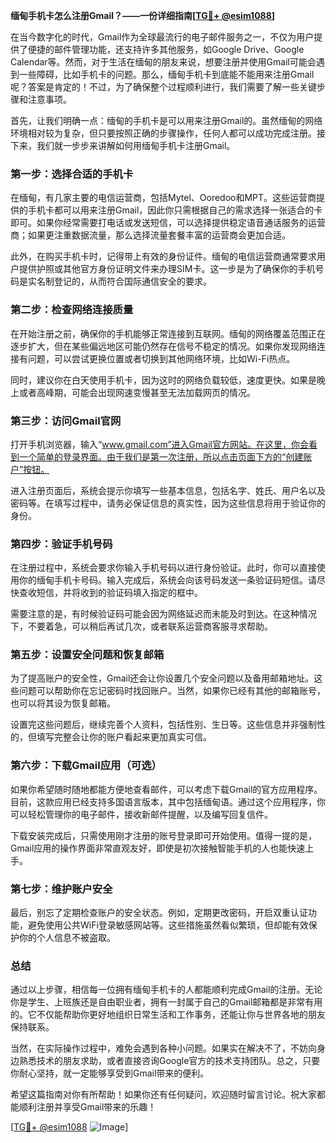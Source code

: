 **缅甸手机卡怎么注册Gmail？——一份详细指南[[TG💪+ @esim1088](https://t.me/s/esim1088)]**

在当今数字化的时代，Gmail作为全球最流行的电子邮件服务之一，不仅为用户提供了便捷的邮件管理功能，还支持许多其他服务，如Google Drive、Google Calendar等。然而，对于生活在缅甸的朋友来说，想要注册并使用Gmail可能会遇到一些障碍，比如手机卡的问题。那么，缅甸手机卡到底能不能用来注册Gmail呢？答案是肯定的！不过，为了确保整个过程顺利进行，我们需要了解一些关键步骤和注意事项。

首先，让我们明确一点：缅甸的手机卡是可以用来注册Gmail的。虽然缅甸的网络环境相对较为复杂，但只要按照正确的步骤操作，任何人都可以成功完成注册。接下来，我们就一步步来讲解如何用缅甸手机卡注册Gmail。

### **第一步：选择合适的手机卡**

在缅甸，有几家主要的电信运营商，包括Mytel、Ooredoo和MPT。这些运营商提供的手机卡都可以用来注册Gmail，因此你只需根据自己的需求选择一张适合的卡即可。如果你经常需要打电话或发送短信，可以选择提供稳定语音通话服务的运营商；如果更注重数据流量，那么选择流量套餐丰富的运营商会更加合适。

此外，在购买手机卡时，记得带上有效的身份证件。缅甸的电信运营商通常要求用户提供护照或其他官方身份证明文件来办理SIM卡。这一步是为了确保你的手机号码是实名制登记的，从而符合国际通信安全的要求。

### **第二步：检查网络连接质量**

在开始注册之前，确保你的手机能够正常连接到互联网。缅甸的网络覆盖范围正在逐步扩大，但在某些偏远地区可能仍然存在信号不稳定的情况。如果你发现网络连接有问题，可以尝试更换位置或者切换到其他网络环境，比如Wi-Fi热点。

同时，建议你在白天使用手机卡，因为这时的网络负载较低，速度更快。如果是晚上或者高峰期，可能会出现网速变慢甚至无法加载网页的情况。

### **第三步：访问Gmail官网**

打开手机浏览器，输入“www.gmail.com”进入Gmail官方网站。在这里，你会看到一个简单的登录界面。由于我们是第一次注册，所以点击页面下方的“创建账户”按钮。

进入注册页面后，系统会提示你填写一些基本信息，包括名字、姓氏、用户名以及密码等。在填写过程中，请务必保证信息的真实性，因为这些信息将用于验证你的身份。

### **第四步：验证手机号码**

在注册过程中，系统会要求你输入手机号码以进行身份验证。此时，你可以直接使用你的缅甸手机卡号码。输入完成后，系统会向该号码发送一条验证码短信。请尽快查收短信，并将收到的验证码填入指定的框中。

需要注意的是，有时候验证码可能会因为网络延迟而未能及时到达。在这种情况下，不要着急，可以稍后再试几次，或者联系运营商客服寻求帮助。

### **第五步：设置安全问题和恢复邮箱**

为了提高账户的安全性，Gmail还会让你设置几个安全问题以及备用邮箱地址。这些问题可以帮助你在忘记密码时找回账户。当然，如果你已经有其他的邮箱账号，也可以将其设为恢复邮箱。

设置完这些问题后，继续完善个人资料，包括性别、生日等。这些信息并非强制性的，但填写完整会让你的账户看起来更加真实可信。

### **第六步：下载Gmail应用（可选）**

如果你希望随时随地都能方便地查看邮件，可以考虑下载Gmail的官方应用程序。目前，这款应用已经支持多国语言版本，其中包括缅甸语。通过这个应用程序，你可以轻松管理你的电子邮件，接收新邮件提醒，以及编写回复信件。

下载安装完成后，只需使用刚才注册的账号登录即可开始使用。值得一提的是，Gmail应用的操作界面非常直观友好，即使是初次接触智能手机的人也能快速上手。

### **第七步：维护账户安全**

最后，别忘了定期检查账户的安全状态。例如，定期更改密码，开启双重认证功能，避免使用公共WiFi登录敏感网站等。这些措施虽然看似繁琐，但却能有效保护你的个人信息不被盗取。

### **总结**

通过以上步骤，相信每一位拥有缅甸手机卡的人都能顺利完成Gmail的注册。无论你是学生、上班族还是自由职业者，拥有一封属于自己的Gmail邮箱都是非常有用的。它不仅能帮助你更好地组织日常生活和工作事务，还能让你与世界各地的朋友保持联系。

当然，在实际操作过程中，难免会遇到各种小问题。如果实在解决不了，不妨向身边熟悉技术的朋友求助，或者直接咨询Google官方的技术支持团队。总之，只要你耐心坚持，就一定能够享受到Gmail带来的便利。

希望这篇指南对你有所帮助！如果你还有任何疑问，欢迎随时留言讨论。祝大家都能顺利注册并享受Gmail带来的乐趣！

[[TG💪+ @esim1088](https://t.me/s/esim1088) ![Image](https://i.postimg.cc/4NQfJmqS/Snipaste-2025-05-13-00-14-12.png)]
